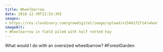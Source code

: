 ```yaml
---
title: Wheelbarrow
date: 2018-12-30T12:53:39Z
images: 
- https://res.cloudinary.com/growdigital/image/upload/v1546172714/wheelbarrow-A3B0AEF2.jpg
imageAlt: 
- Wheelbarrow in field piled with half rotted hay
---
```


What would I do with an oversized wheelbarrow? #ForestGarden
